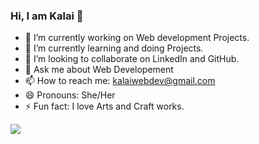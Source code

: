 ### Hi, I am Kalai  👋


- 🔭 I’m currently working on Web development Projects.
- 🌱 I’m currently learning and doing Projects.
- 👯 I’m looking to collaborate on LinkedIn and GitHub.
- 💬 Ask me about Web Developement
- 📫 How to reach me: kalaiwebdev@gmail.com
- 😄 Pronouns: She/Her
- ⚡ Fun fact: I love Arts and Craft works.

<img src="https://github-readme-stats.vercel.app/api?username=shivakalai&&show_icons=true&title_color=ffffff&icon_color=bb2acf&text_color=daf7dc&bg_color=151515">
